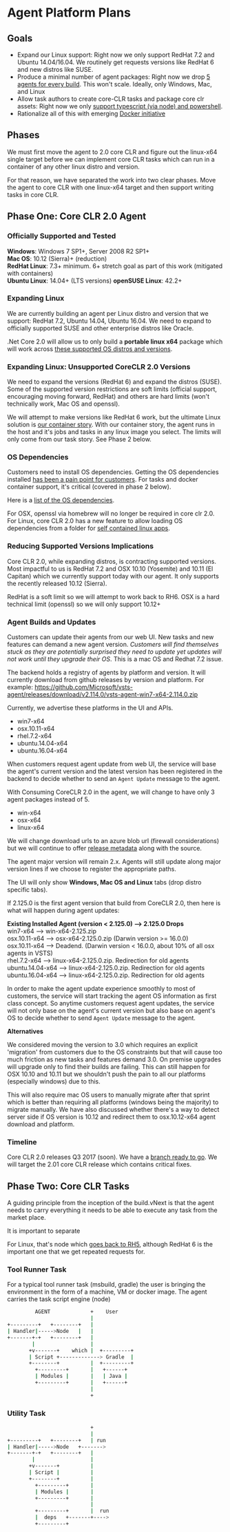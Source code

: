 
# Agent Platform Plans

## Goals

  - Expand our Linux support: Right now we only support RedHat 7.2 and Ubuntu 14.04/16.04.  We routinely get requests versions like RedHat 6 and new distros like SUSE.  
  - Produce a minimal number of agent packages: Right now we drop [5 agents for every build](https://github.com/Microsoft/vsts-agent/releases).  This won't scale.  Ideally, only Windows, Mac, and Linux
  - Allow task authors to create core-CLR tasks and package core clr assets: Right now we only [support typescript (via node) and powershell](https://github.com/Microsoft/vsts-task-lib/blob/master/README.md). 
  - Rationalize all of this with emerging [Docker initiative](https://youtu.be/OOV5bXcJHpc)

## Phases

We must first move the agent to 2.0 core CLR and figure out the linux-x64 single target before we can implement core CLR tasks which can run in a container of any other linux distro and version.

For that reason, we have separated the work into two clear phases.  Move the agent to core CLR with one linux-x64 target and then support writing tasks in core CLR.

## Phase One: Core CLR 2.0 Agent

### Officially Supported and Tested

**Windows**: Windows 7 SP1+, Server 2008 R2 SP1+  
**Mac OS**: 10.12 (Sierra)+ (reduction)  
**RedHat Linux**: 7.3+ minimum.  6+ stretch goal as part of this work (mitigated with containers)  
**Ubuntu Linux**: 14.04+ (LTS versions)
**openSUSE Linux**: 42.2+

### Expanding Linux

We are currently building an agent per Linux distro and version that we support: RedHat 7.2, Ubuntu 14.04, Ubuntu 16.04.   We need to expand to officially supported SUSE and other enterprise distros like Oracle.

.Net Core 2.0 will allow us to only build a **portable linux x64** package which will work across [these supported OS distros and versions](https://github.com/dotnet/core/blob/master/roadmap.md#supported-os-versions). 

### Expanding Linux: Unsupported CoreCLR 2.0 Versions

We need to expand the versions (RedHat 6) and expand the distros (SUSE).  Some of the supported version restrictions are soft limits (official support, encouraging moving forward, RedHat) and others are hard limits (won't technically work, Mac OS and openssl).  

We will attempt to make versions like RedHat 6 work, but the ultimate Linux solution is [our container story](https://youtu.be/OOV5bXcJHpc).  With our container story, the agent runs in the host and it's jobs and tasks in any linux image you select.  The limits will only come from our task story.  See Phase 2 below.

### OS Dependencies

Customers need to install OS dependencies.  Getting the OS dependencies installed [has been a pain point for customers](https://github.com/Microsoft/vsts-agent/issues/232).  For tasks and docker container support, it's critical (covered in phase 2 below). 

Here is a [list of the OS dependencies](https://github.com/dotnet/core/blob/master/Documentation/prereqs.md).

For OSX, openssl via homebrew will no longer be required in core clr 2.0.  For Linux, core CLR 2.0 has a new feature to allow loading OS dependencies from a folder for [self contained linux apps](https://github.com/dotnet/core/blob/master/Documentation/self-contained-linux-apps.md).

### Reducing Supported Versions Implications

Core CLR 2.0, while expanding distros, is contracting supported versions.  Most impactful to us is RedHat 7.2 and OSX 10.10 (Yosemite) and 10.11 (El Capitan) which we currently support today with our agent.  It only supports the recently released 10.12 (Sierra).

RedHat is a soft limit so we will attempt to work back to RH6.  OSX is a hard technical limit (openssl) so we will only support 10.12+

### Agent Builds and Updates

Customers can update their agents from our web UI.  New tasks and new features can demand a new agent version.  *Customers will find themselves stuck as they are potentially surprised they need to update yet updates will not work until they upgrade their OS*.  This is a mac OS and Redhat 7.2 issue.

The backend holds a registry of agents by platform and version.  It will currently download from github releases by version and platform.  For example: https://github.com/Microsoft/vsts-agent/releases/download/v2.114.0/vsts-agent-win7-x64-2.114.0.zip

Currently, we advertise these platforms in the UI and APIs.

  - win7-x64
  - osx.10.11-x64
  - rhel.7.2-x64
  - ubuntu.14.04-x64
  - ubuntu.16.04-x64
  
When customers request agent update from web UI, the service will base the agent's current version and the latest version has been registered in the backend to decide whether to send an `Agent Update` message to the agent.  

With Consuming CoreCLR 2.0 in the agent, we will change to have only 3 agent packages instead of 5.  

  - win-x64
  - osx-x64
  - linux-x64

We will change download urls to an azure blob url (firewall considerations) but we will continue to offer [release metadata](https://github.com/Microsoft/vsts-agent/releases) along with the source.  

The agent major version will remain 2.x.  Agents will still update along major version lines if we choose to register the appropriate paths.

The UI will only show **Windows, Mac OS and Linux** tabs (drop distro specific tabs).

If 2.125.0 is the first agent version that build from CoreCLR 2.0, then here is what will happen during agent updates:

**Existing Installed Agent (version < 2.125.0)  --> 2.125.0 Drops**    
win7-x64  --> win-x64-2.125.zip  
osx.10.11-x64 --> osx-x64-2.125.0.zip (Darwin version >= 16.0.0)  
osx.10.11-x64 --> Deadend. (Darwin version < 16.0.0, about 10% of all osx agents in VSTS)  
rhel.7.2-x64 --> linux-x64-2.125.0.zip.  Redirection for old agents  
ubuntu.14.04-x64 --> linux-x64-2.125.0.zip.  Redirection for old agents  
ubuntu.16.04-x64 --> linux-x64-2.125.0.zip.  Redirection for old agents  

In order to make the agent update experience smoothly to most of customers, the service will start tracking the agent OS information as first class concept. So anytime customers request agent updates, the service will not only base on the agent's current version but also base on agent's OS to decide whether to send `Agent Update` message to the agent.  

**Alternatives**  

We considered moving the version to 3.0 which requires an explicit 'migration' from customers due to the OS constraints but that will cause too much friction as new tasks and features demand 3.0.  On premise upgrades will upgrade only to find their builds are failing.  This can still happen for OSX 10.10 and 10.11 but we shouldn't push the pain to all our platforms (especially windows) due to this.

This will also require mac OS users to manually migrate after that sprint which is better than requiring all platforms (windows being the majority) to migrate manually.  We have also discussed whether there's a way to detect server side if OS version is 10.12 and redirect them to osx.10.12-x64 agent download and platform.

### Timeline

Core CLR 2.0 releases Q3 2017 (soon).  We have a [branch ready to go](https://github.com/Microsoft/vsts-agent/tree/users/tihuang/netcore20).  We will target the 2.01 core CLR release which contains critical fixes.

## Phase Two: Core CLR Tasks

A guiding principle from the inception of the build.vNext is that the agent needs to carry everything it needs to be able to execute any task from the market place.

It is important to separate

For Linux, that's node which [goes back to RH5](https://nodesource.com/blog/node-binaries-for-enterprise-linux/), although RedHat 6 is the important one that we get repeated requests for. 

### Tool Runner Task

For a typical tool runner task (msbuild, gradle) the user is bringing the environment in the form of a machine, VM or docker image.  The agent carries the task script engine (node)
```bash
         AGENT             +    User 
                           |
+---------+   +--------+   |
| Handler|----->Node   |   |
+-------+-+   +--------+   |
        |                  |
       +v-------+    which |  +---------+
       | Script +-------------> Gradle  |
       +--------+          |  +---------+
         +---------+       |   +------+
         | Modules |       |   | Java |
         +---------+       |   +------+
                           |
                           +

```

### Utility Task

```bash
                           +
                           |
+---------+   +--------+   | run
| Handler|----->Node   +------->
+-------+-+   +--------+   |
        |                  |
       +v-------+          |
       | Script |          |
       +--------+          |
         +---------+       |
         | Modules |       |
         +---------+       |
                           |
         +---------+       |  run
         |  deps   +-------+---->
         +---------+

```



